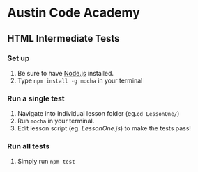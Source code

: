 # Austin Code Academy
## HTML Intermediate Tests

### Set up
1. Be sure to have [Node.js](https://nodejs.org/) installed.
2. Type `npm install -g mocha` in your terminal

### Run a single test
1. Navigate into individual lesson folder (eg.`cd LessonOne/`)
2. Run `mocha` in your terminal.
3. Edit lesson script (eg. _LessonOne.js_) to make the tests pass!

### Run all tests
1. Simply run `npm test`